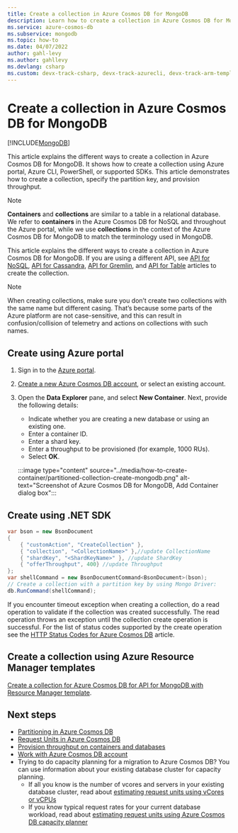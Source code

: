 ```yaml
---
title: Create a collection in Azure Cosmos DB for MongoDB
description: Learn how to create a collection in Azure Cosmos DB for MongoDB by using Azure portal, .NET, Java, Node.js, and other SDKs.
ms.service: azure-cosmos-db
ms.subservice: mongodb
ms.topic: how-to
ms.date: 04/07/2022
author: gahl-levy
ms.author: gahllevy
ms.devlang: csharp
ms.custom: devx-track-csharp, devx-track-azurecli, devx-track-arm-template, devx-track-dotnet, devx-track-extended-java
---
```


# Create a collection in Azure Cosmos DB for MongoDB
[!INCLUDE[MongoDB](~/reusable-content/ce-skilling/azure/includes/cosmos-db/includes/appliesto-mongodb.md)]

This article explains the different ways to create a collection in Azure Cosmos DB for MongoDB. It shows how to create a collection using Azure portal, Azure CLI, PowerShell, or supported SDKs. This article demonstrates how to create a collection, specify the partition key, and provision throughput.

>[!NOTE]
> **Containers** and **collections** are similar to a table in a relational database. We refer to **containers** in the Azure Cosmos DB for NoSQL and throughout the Azure portal, while we use **collections** in the context of the Azure Cosmos DB for MongoDB to match the terminology used in MongoDB.

This article explains the different ways to create a collection in Azure Cosmos DB for MongoDB. If you are using a different API, see [API for NoSQL](../how-to-create-container.md), [API for Cassandra](../cassandra/how-to-create-container.md), [API for Gremlin](../gremlin/how-to-create-container.md), and [API for Table](../table/how-to-create-container.md) articles to create the collection.

> [!NOTE]
> When creating collections, make sure you don’t create two collections with the same name but different casing. That’s because some parts of the Azure platform are not case-sensitive, and this can result in confusion/collision of telemetry and actions on collections with such names.

## <a id="portal-mongodb"></a>Create using Azure portal

1. Sign in to the [Azure portal](https://portal.azure.com/).

1. [Create a new Azure Cosmos DB account](create-mongodb-dotnet.md#create-an-azure-cosmos-db-account), or select an existing account.

1. Open the **Data Explorer** pane, and select **New Container**. Next, provide the following details:

   * Indicate whether you are creating a new database or using an existing one.
   * Enter a container ID.
   * Enter a shard key.
   * Enter a throughput to be provisioned (for example, 1000 RUs).
   * Select **OK**.

    :::image type="content" source="../media/how-to-create-container/partitioned-collection-create-mongodb.png" alt-text="Screenshot of Azure Cosmos DB for MongoDB, Add Container dialog box":::

## <a id="dotnet-mongodb"></a>Create using .NET SDK

```csharp
var bson = new BsonDocument
{
    { "customAction", "CreateCollection" },
    { "collection", "<CollectionName>" },//update CollectionName
    { "shardKey", "<ShardKeyName>" }, //update ShardKey
    { "offerThroughput", 400} //update Throughput
};
var shellCommand = new BsonDocumentCommand<BsonDocument>(bson);
// Create a collection with a partition key by using Mongo Driver:
db.RunCommand(shellCommand);
```

If you encounter timeout exception when creating a collection, do a read operation to validate if the collection was created successfully. The read operation throws an exception until the collection create operation is successful. For the list of status codes supported by the create operation see the [HTTP Status Codes for Azure Cosmos DB](/rest/api/cosmos-db/http-status-codes-for-cosmosdb) article.

## Create a collection using Azure Resource Manager templates

[Create a collection for Azure Cosmos DB for API for MongoDB with Resource Manager template](../manage-with-templates.md#azure-cosmos-account-with-standard-provisioned-throughput).

## Next steps

* [Partitioning in Azure Cosmos DB](../partitioning-overview.md)
* [Request Units in Azure Cosmos DB](../request-units.md)
* [Provision throughput on containers and databases](../set-throughput.md)
* [Work with Azure Cosmos DB account](../resource-model.md)
* Trying to do capacity planning for a migration to Azure Cosmos DB? You can use information about your existing database cluster for capacity planning.
    * If all you know is the number of vcores and servers in your existing database cluster, read about [estimating request units using vCores or vCPUs](../convert-vcore-to-request-unit.md) 
    * If you know typical request rates for your current database workload, read about [estimating request units using Azure Cosmos DB capacity planner](estimate-ru-capacity-planner.md)
